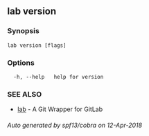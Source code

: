 ## lab version



### Synopsis



```
lab version [flags]
```

### Options

```
  -h, --help   help for version
```

### SEE ALSO

* [lab](index.md)	 - A Git Wrapper for GitLab

###### Auto generated by spf13/cobra on 12-Apr-2018
